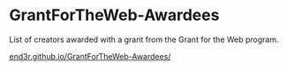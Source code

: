# GrantForTheWeb-Awardees

List of creators awarded with a grant from the Grant for the Web program.

[end3r.github.io/GrantForTheWeb-Awardees/](https://end3r.github.io/GrantForTheWeb-Awardees/)
